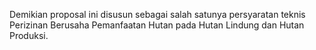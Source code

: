 Demikian proposal ini disusun sebagai salah satunya persyaratan teknis Perizinan Berusaha Pemanfaatan Hutan pada Hutan Lindung dan Hutan Produksi.
